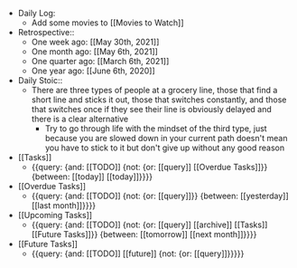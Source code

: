 - Daily Log:
    - Add some movies to [[Movies to Watch]]
- Retrospective::
    - One week ago: [[May 30th, 2021]]
    - One month ago: [[May 6th, 2021]]
    - One quarter ago: [[March 6th, 2021]]
    - One year ago: [[June 6th, 2020]]
- Daily Stoic::
    - There are three types of people at a grocery line, those that find a short line and sticks it out, those that switches constantly, and those that switches once if they see their line is obviously delayed and there is a clear alternative
        - Try to go through life with the mindset of the third type, just because you are slowed down in your current path doesn't mean you have to stick to it but don't give up without any good reason
- [[Tasks]]
    - {{query: {and: [[TODO]] {not: {or: [[query]] [[Overdue Tasks]]}} {between: [[today]] [[today]]}}}}
- [[Overdue Tasks]]
    - {{query: {and: [[TODO]] {not: {or: [[query]]}} {between: [[yesterday]] [[last month]]}}}}
- [[Upcoming Tasks]]
    - {{query: {and: [[TODO]] {not: {or: [[query]] [[archive]] [[Tasks]] [[Future Tasks]]}} {between: [[tomorrow]] [[next month]]}}}}
- [[Future Tasks]]
    - {{query: {and: [[TODO]] [[future]] {not: {or: [[query]]}}}}}
